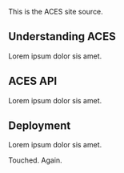 This is the ACES site source.

## Understanding ACES

Lorem ipsum dolor sis amet.

## ACES API

Lorem ipsum dolor sis amet.

## Deployment

Lorem ipsum dolor sis amet.

Touched. Again.
